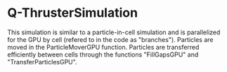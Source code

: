 # Q-ThrusterSimulation
This simulation is similar to a particle-in-cell simulation and is parallelized for the GPU by cell (refered to in the code as "branches").  Particles are moved in the ParticleMoverGPU function.  Particles are transferred efficiently between cells through the functions "FillGapsGPU" and "TransferParticlesGPU".
